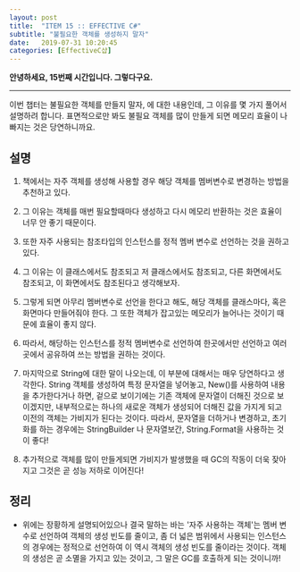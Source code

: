 ```yaml
---
layout: post
title:  "ITEM 15 :: EFFECTIVE C#"
subtitle: "불필요한 객체를 생성하지 말자"
date:   2019-07-31 10:20:45
categories: [EffectiveC샵]
---
```


**안녕하세요, 15번째 시간입니다. 그렇다구요.**

___

이번 챕터는 불필요한 객체를 만들지 말자, 에 대한 내용인데, 그 이유를 몇 가지 풀어서 설명하려 합니다.
표면적으로만 봐도 불필요 객체를 많이 만들게 되면 메모리 효율이 나빠지는 것은 당연하니까요.

## 설명

1. 책에서는 자주 객체를 생성해 사용할 경우 해당 객체를 멤버변수로 변경하는 방법을 추천하고 있다.

2. 그 이유는 객체를 매번 필요할때마다 생성하고 다시 메모리 반환하는 것은 효율이 너무 안 좋기 때문이다.

3. 또한 자주 사용되는 참조타입의 인스턴스를 정적 멤버 변수로 선언하는 것을 권하고 있다.

4. 그 이유는 이 클래스에서도 참조되고 저 클래스에서도 참조되고, 다른 화면에서도 참조되고, 이 화면에서도 참조된다고 생각해보자.

5. 그렇게 되면 아무리 멤버변수로 선언을 한다고 해도, 해당 객체를 클래스마다, 혹은 화면마다 만들어줘야 한다. 그 또한 객체가 잡고있는 메모리가 늘어나는 것이기 때문에 효율이 좋지 않다.

6. 따라서, 해당하는 인스턴스를 정적 멤버변수로 선언하여 한곳에서만 선언하고 여러곳에서 공유하여 쓰는 방법을 권하는 것이다. 

7. 마지막으로 String에 대한 말이 나오는데, 이 부분에 대해서는 매우 당연하다고 생각한다. String 객체를 생성하여 특정 문자열을 넣어놓고, New()를 사용하여 내용을 추가한다거나 하면, 겉으로 보이기에는 기존 객체에 문자열이 더해진 것으로 보이겠지만, 내부적으로는 하나의 새로운 객체가 생성되어 더해진 값을 가지게 되고 이전의 객체는 가비지가 된다는 것이다. 따라서, 문자열을 더하거나 변경하고, 초기화를 하는 경우에는 StringBuilder 나 문자열보간, String.Format을 사용하는 것이 좋다! 

8. 추가적으로 객체를 많이 만들게되면 가비지가 발생했을 때 GC의 작동이 더욱 잦아지고 그것은 곧 성능 저하로 이어진다!

## 정리

- 위에는 장황하게 설명되어있으나 결국 말하는 바는 '자주 사용하는 객체'는 멤버 변수로 선언하여 객체의 생성 빈도를 줄이고, 좀 더 넓은 범위에서 사용되는 인스턴스의 경우에는 정적으로 선언하여 이 역시 객체의 생성 빈도를 줄이라는 것이다. 객체의 생성은 곧 소멸을 가지고 있는 것이고, 그 말은 GC를 호출하게 되는 것이니까!














